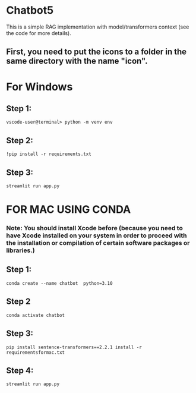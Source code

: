 # Chatbot5
This is a simple RAG implementation with model/transformers context (see the code for more details).

## First, you need to put the icons to a folder in the same directory with the name "icon".

# For Windows
## Step 1:
```terminal
vscode-user@terminal> python -m venv env 
```

## Step 2:
```terminal
!pip install -r requirements.txt
```

## Step 3:
```terminal
streamlit run app.py
```

# FOR MAC USING CONDA
### Note: You should install Xcode before (because you need to have Xcode installed on your system in order to proceed with the installation or compilation of certain software packages or libraries.)
## Step 1: 
```terminal
conda create --name chatbot  python=3.10
```

## Step 2
```terminal
conda activate chatbot 
```

## Step 3:
```terminal
pip install sentence-transformers==2.2.1 install -r requirementsformac.txt
```

## Step 4:
```
streamlit run app.py
```


